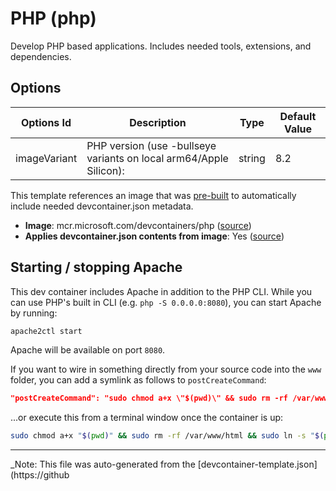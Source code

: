 
# PHP (php)

Develop PHP based applications. Includes needed tools, extensions, and dependencies.

## Options

| Options Id | Description | Type | Default Value |
|-----|-----|-----|-----|
| imageVariant | PHP version (use -bullseye variants on local arm64/Apple Silicon): | string | 8.2 |

This template references an image that was [pre-built](https://containers.dev/implementors/reference/#prebuilding) to automatically include needed devcontainer.json metadata.

* **Image**: mcr.microsoft.com/devcontainers/php ([source](https://github.com/devcontainers/images/tree/main/src/php))
* **Applies devcontainer.json contents from image**: Yes ([source](https://github.com/devcontainers/images/blob/main/src/php/.devcontainer/devcontainer.json))

## Starting / stopping Apache

This dev container includes Apache in addition to the PHP CLI. While you can use PHP's built in CLI (e.g. `php -S 0.0.0.0:8080`), you can start Apache by running:

```bash
apache2ctl start
```

Apache will be available on port `8080`.

If you want to wire in something directly from your source code into the `www` folder, you can add a symlink as follows to `postCreateCommand`:

```json
"postCreateCommand": "sudo chmod a+x \"$(pwd)\" && sudo rm -rf /var/www/html && sudo ln -s \"$(pwd)\" /var/www/html"
```

...or execute this from a terminal window once the container is up:

```bash
sudo chmod a+x "$(pwd)" && sudo rm -rf /var/www/html && sudo ln -s "$(pwd)" /var/www/html
```

---

_Note: This file was auto-generated from the [devcontainer-template.json](https://github